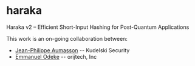 # haraka
Haraka v2 – Efficient Short-Input Hashing for Post-Quantum Applications

This work is an on-going collaboration between:
* [Jean-Philippe Aumasson](https://github.com/veorq)  -- Kudelski Security
* [Emmanuel Odeke](https://github.com/odeke-em) -- orijtech, Inc
